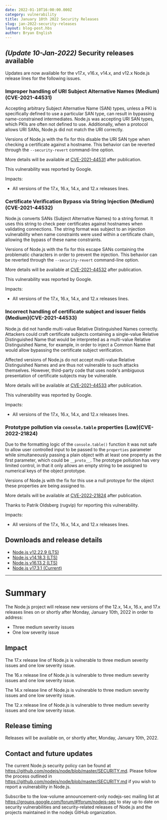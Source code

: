 ```yaml
---
date: 2022-01-10T16:00:00.000Z
category: vulnerability
title: January 10th 2022 Security Releases
slug: jan-2022-security-releases
layout: blog-post.hbs
author: Bryan English
---
```


## _(Update 10-Jan-2022)_ Security releases available

Updates are now available for the v17.x, v16.x, v14.x, and v12.x Node.js release lines for the
following issues.

### Improper handling of URI Subject Alternative Names (Medium)(CVE-2021-44531)

Accepting arbitrary Subject Alternative Name (SAN) types, unless a PKI is specifically defined to use a particular SAN type, can result in bypassing name-constrained intermediates. Node.js was accepting URI SAN types, which PKIs are often not defined to use. Additionally, when a protocol allows URI SANs, Node.js did not match the URI correctly.

Versions of Node.js with the fix for this disable the URI SAN type when checking a certificate against a hostname. This behavior can be reverted through the `--security-revert` command-line option.

More details will be available at [CVE-2021-44531](https://cve.mitre.org/cgi-bin/cvename.cgi?name=CVE-2021-44531) after publication.

This vulnerability was reported by Google.

Impacts:

* All versions of the 17.x, 16.x, 14.x, and 12.x releases lines.

### Certificate Verification Bypass via String Injection (Medium)(CVE-2021-44532)

Node.js converts SANs (Subject Alternative Names) to a string format. It uses this string to check peer certificates against hostnames when validating connections. The string format was subject to an injection vulnerability when name constraints were used within a certificate chain, allowing the bypass of these name constraints.

Versions of Node.js with the fix for this escape SANs containing the problematic characters in order to prevent the injection. This behavior can be reverted through the `--security-revert` command-line option.

More details will be available at [CVE-2021-44532](https://cve.mitre.org/cgi-bin/cvename.cgi?name=CVE-2021-44532) after publication.

This vulnerability was reported by Google.

Impacts:

* All versions of the 17.x, 16.x, 14.x, and 12.x releases lines.

### Incorrect handling of certificate subject and issuer fields (Medium)(CVE-2021-44533)

Node.js did not handle multi-value Relative Distinguished Names correctly. Attackers could craft certificate subjects containing a single-value Relative Distinguished Name that would be interpreted as a multi-value Relative Distinguished Name, for example, in order to inject a Common Name that would allow bypassing the certificate subject verification.

Affected versions of Node.js do not accept multi-value Relative Distinguished Names and are thus not vulnerable to such attacks themselves. However, third-party code that uses node's ambiguous presentation of certificate subjects may be vulnerable.

More details will be available at [CVE-2021-44533](https://cve.mitre.org/cgi-bin/cvename.cgi?name=CVE-2021-44533) after publication.

This vulnerability was reported by Google.

Impacts:

* All versions of the 17.x, 16.x, 14.x, and 12.x releases lines.

### Prototype pollution via `console.table` properties (Low)(CVE-2022-21824)

Due to the formatting logic of the `console.table()` function it was not safe to allow user controlled input to be passed to the `properties` parameter while simultaneously passing a plain object with at least one property as the first parameter, which could be `__proto__`. The prototype pollution has very limited control, in that it only allows an empty string to be assigned to numerical keys of the object prototype.

Versions of Node.js with the fix for this use a null protoype for the object these properties are being assigned to.

More details will be available at [CVE-2022-21824](https://cve.mitre.org/cgi-bin/cvename.cgi?name=CVE-2022-21824) after publication.

Thanks to Patrik Oldsberg (rugvip) for reporting this vulnerability.

Impacts:

* All versions of the 17.x, 16.x, 14.x, and 12.x releases lines.

## Downloads and release details

* [Node.js v12.22.9 (LTS)](https://nodejs.org/en/blog/release/v12.22.9/)
* [Node.js v14.18.3 (LTS)](https://nodejs.org/en/blog/release/v14.18.3/)
* [Node.js v16.13.2 (LTS)](https://nodejs.org/en/blog/release/v16.13.2/)
* [Node.js v17.3.1 (Current)](https://nodejs.org/en/blog/release/v17.3.1/)

---------------

# Summary

The Node.js project will release new versions of the 12.x, 14.x, 16.x, and 17.x
releases lines on or shortly after Monday, January 10th, 2022 in order to address:

* Three medium severity issues
* One low severity issue

## Impact

The 17.x release line of Node.js is vulnerable to three medium severity issues
and one low severity issue.

The 16.x release line of Node.js is vulnerable to three medium severity issues
and one low severity issue.

The 14.x release line of Node.js is vulnerable to three medium severity issues
and one low severity issue.

The 12.x release line of Node.js is vulnerable to three medium severity issues
and one low severity issue.

## Release timing

Releases will be available on, or shortly after, Monday, January 10th, 2022.

## Contact and future updates

The current Node.js security policy can be found at https://github.com/nodejs/node/blob/master/SECURITY.md.
Please follow the process outlined in https://github.com/nodejs/node/blob/master/SECURITY.md
if you wish to report a vulnerability in Node.js.

Subscribe to the low-volume announcement-only nodejs-sec mailing list at https://groups.google.com/forum/#!forum/nodejs-sec to stay up to date on security vulnerabilities and security-related releases of Node.js and the projects maintained in the nodejs GitHub organization.
